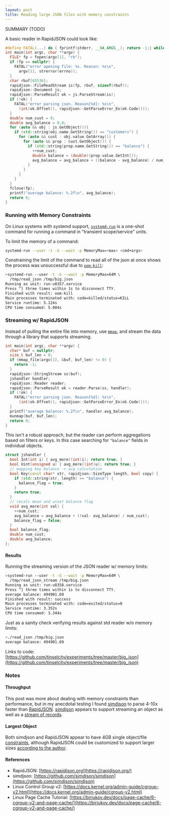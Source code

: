 ```yaml
---
layout: post
title: Reading large JSON files with memory constraints
---
```


SUMMARY (TODO)

A basic reader in RapidJSON could look like:
```cpp
#define FATAL(...) do { fprintf(stderr, __VA_ARGS__); return -1;} while(0)
int main(int argc, char **argv) {
  FILE* fp = fopen(argv[1], "rb");
  if (fp == nullptr) {
    FATAL("error opening file: %s. Reason: %s\n",
      argv[1], strerror(errno));
  }
  char rbuf[65536];
  rapidjson::FileReadStream is(fp, rbuf, sizeof(rbuf));
  rapidjson::Document js;
  rapidjson::ParseResult ok = js.ParseStream(is);
  if (!ok) {
    FATAL("error parsing json. Reason[%d]: %s\n",
      (int)ok.Offset(), rapidjson::GetParseError_En(ok.Code()));
  }
  double num_cust = 0;
  double avg_balance = 0.0;
  for (auto && obj : js.GetObject()){
    if (std::string(obj.name.GetString()) == "customers") {
      for (auto && cust : obj.value.GetArray()) {
        for (auto && prop : cust.GetObject()) {
          if (std::string(prop.name.GetString()) == "balance") {
            ++num_cust;
            double balance = (double)(prop.value.GetInt());
            avg_balance = avg_balance + ((balance - avg_balance) / num_cust);
          }
        }
      }
    }
  }
  fclose(fp);
  printf("average balance: %.2f\n", avg_balance);
  return 0;
}
```

### Running with Memory Constraints

On Linux systems with systemd support, [`systemd-run`](https://manpages.ubuntu.com/manpages/jammy/man1/systemd-run.1.html) is a one-shot command for running a command in "transient scope/service" units.

To limit the memory of a command:
```sh
systemd-run --user -t -G --wait -p MemoryMax=<max> <cmd+args>
```

Constraining the limit of the command to read all of the json at once shows the process was unsuccessful due to [`oom-kill`](https://www.kernel.org/doc/gorman/html/understand/understand016.html):

```sh
>systemd-run --user -t -G --wait -p MemoryMax=64M \
  /tmp/read_json /tmp/big.json
Running as unit: run-u8357.service
Press ^] three times within 1s to disconnect TTY.
Finished with result: oom-kill
Main processes terminated with: code=killed/status=KILL
Service runtime: 5.124s
CPU time consumed: 5.084s
```

### Streaming w/ RapidJSON

Instead of pulling the entire file into memory, use [`mmap`](https://man7.org/linux/man-pages/man2/mmap.2.html), and stream the data through a library that supports streaming.

```cpp
int main(int argc, char **argv) {
  char* buf = nullptr;
  size_t buf_len = 0;
  if (mmap_file(argv[1], &buf, buf_len) != 0) {
    return -1;
  }
  rapidjson::StringStream ss(buf);
  jshandler handler;
  rapidjson::Reader reader;
  rapidjson::ParseResult ok = reader.Parse(ss, handler);
  if (!ok) {
    FATAL("error parsing json. Reason[%d]: %s\n",
      (int)ok.Offset(), rapidjson::GetParseError_En(ok.Code()));
  }  
  printf("average balance: %.2f\n", handler.avg_balance);
  munmap(buf, buf_len);
  return 0;
}
```

This isn't a robust approach, but the reader can perform aggregations based on filters or keys.  In this case searching for `"balance"` fields in individual objects.

```cpp
struct jshandler {
  bool Int(int i) { avg_more((int)i); return true; }
  bool Uint(unsigned u) { avg_more((int)u); return true; }
  // mapping key balance -> avg calculation
  bool Key(const char* str, rapidjson::SizeType length, bool copy) {
    if (std::string(str, length) == "balance") {
      balance_flag = true;
    }
    return true;
  }
  // recalc mean and unset balance flag
  void avg_more(int val) {
    ++num_cust;
    avg_balance = avg_balance + ((val- avg_balance) / num_cust);
    balance_flag = false;
  }
  bool balance_flag;
  double num_cust;
  double avg_balance;
};
``` 

#### Results

Running the streaming version of the JSON reader w/ memory limits:
```sh
>systemd-run --user -t -G --wait -p MemoryMax=64M \
  /tmp/read_json_stream /tmp/big.json
Running as unit: run-u8358.service
Press ^] three times within 1s to disconnect TTY.
average balance: 494901.69
Finished with result: success
Main processes terminated with: code=exited/status=0
Service runtime: 3.352s
CPU time consumed: 3.344s
```

Just as a sanity check verifying results against std reader w/o memory limits:
```sh
>./read_json /tmp/big.json 
average balance: 494901.69
```

Links to code:
[https://github.com/tinselcity/experiments/tree/master/big_json](https://github.com/tinselcity/experiments/tree/master/big_json)

### Notes

#### Throughput
This post was more about dealing with memory constraints than performance, but in my anecdotal testing I found [simdjson](https://github.com/simdjson/simdjson) to parse 4-10x faster than [RapidJSON](https://rapidjson.org/).  [simdjson](https://github.com/simdjson/simdjson) appears to support streaming an object as well as a [stream of records](https://github.com/simdjson/simdjson/blob/master/doc/basics.md#newline-delimited-json-ndjson-and-json-lines).

#### Largest Object
Both simdjson and RapidJSON appear to have 4GB single object/file [constraints](https://github.com/simdjson/simdjson/issues/128#issuecomment-1172576669/), although RapidJSON could be customized to support larger sizes [according to the author](https://github.com/Tencent/rapidjson/issues/1511#issuecomment-490736496).

#### References

- RapidJSON: [https://rapidjson.org](https://rapidjson.org/)
- simdjson: [https://github.com/simdjson/simdjson](https://github.com/simdjson/simdjson)
- Linux Control Group v2: [https://docs.kernel.org/admin-guide/cgroup-v2.html](https://docs.kernel.org/admin-guide/cgroup-v2.html)
- Linux Page Cache Tutorial: [https://biriukov.dev/docs/page-cache/6-cgroup-v2-and-page-cache/](https://biriukov.dev/docs/page-cache/6-cgroup-v2-and-page-cache/)

